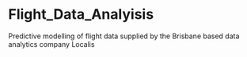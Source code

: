 # Flight_Data_Analyisis
Predictive modelling of flight data supplied by the Brisbane based data analytics company Localis 
